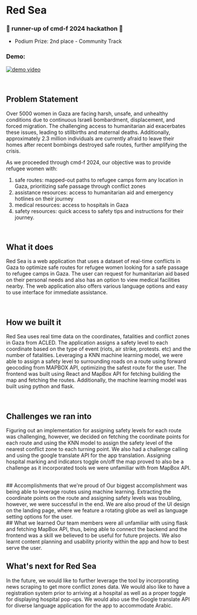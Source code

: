 # Red Sea
### 🌟 runner-up of cmd-f 2024 hackathon 🌟

<ul>
  <li>Podium Prize: 2nd place - Community Track</li>
</ul>

### Demo:
[![demo video](https://github.com/reinesana/red_sea_app/assets/153279125/ce9d6b0a-bf72-4f0f-b435-c85b400e7401)](https://youtu.be/StTqXEQ2l-Y?t=35s "Everything Is AWESOME")

<br>

## Problem Statement
Over 5000 women in Gaza are facing harsh, unsafe, and unhealthy conditions due to continuous Israeli bombardment, displacement, and forced migration. The challenging access to humanitarian aid exacerbates these issues, leading to stillbirths and maternal deaths. Additionally, approximately 2.3 million individuals are currently afraid to leave their homes after recent bombings destroyed safe routes, further amplifying the crisis.

As we proceeded through cmd-f 2024, our objective was to provide refugee women with: 
<ol>
  <li>safe routes: mapped-out paths to refugee camps form any location in Gaza, prioritizing safe passage through conflict zones</li>
  <li>assistance resources: access to humanitarian aid and emergency hotlines on their journey </li>
  <li>medical resources: access to hospitals in Gaza</li>
  <li>safety resources: quick access to safety tips and instructions for their journey.</li>
</ol>

<br>

## What it does
Red Sea is a web application that uses a dataset of real-time conflicts in Gaza to optimize safe routes for refugee women looking for a safe passage to refugee camps in Gaza. The user can request for humanitarian aid based on their personal needs and also has an option to view medical facilities nearby. The web application also offers various language options and easy to use interface for immediate assistance. 

<br>

## How we built it
Red Sea uses real time data on the coordinates, fatalities and conflict zones in Gaza from ACLED. The application assigns a safety level to each coordinate based on the type of event (riots, air strike, protests. etc) and the number of fatalities. Leveraging a KNN machine learning model, we were able to assign a safety level to surrounding roads on a route using forward geocoding from MAPBOX API, optimizing the safest route for the user. The frontend was built using React and MapBox API for fetching building the map and fetching the routes. Additionally, the machine learning model was built using python and flask.

<br>

## Challenges we ran into
Figuring out an implementation for assigning safety levels for each route was challenging, however, we decided on fetching the coordinate points for each route and using the KNN model to assign the safety level of the nearest conflict zone to each turning point. We also had a challenge calling and using the google translate API for the app translation. Assigning hospital marking and indicators toggle on/off the map proved to also be a challenge as it incorporated tools we were unfamiliar with from MapBox API. 

<br>
## Accomplishments that we're proud of
Our biggest accomplishment was being able to leverage routes using machine learning. Extracting the coordinate points on the route and assigning safety levels was troubling, however, we were successful in the end. We are also proud of the UI design on the landing page, where we feature a rotating globe as well as language setting options for the user. 
<br>
## What we learned
Our team members were all unfamiliar with using flask and fetching MapBox API, thus, being able to connect the backend and the frontend was a skill we believed to be useful for future projects. We also learnt content planning and usability priority within the app and how to best serve the user.
<br>

## What's next for Red Sea
In the future, we would like to further leverage the tool by incorporating news scraping to get more conflict zones data.
We would also like to have a registration system prior to arriving at a hospital as well as a proper toggle for displaying hospital pop-ups. We would also use the Google translate API for diverse language application for the app to accommodate Arabic.

